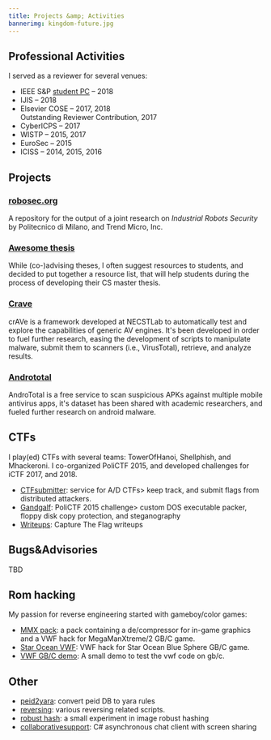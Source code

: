 ```yaml
---
title: Projects &amp; Activities
bannerimg: kingdom-future.jpg
---
```


## Professional Activities
I served as a reviewer for several venues:

  + IEEE S&amp;P [student PC](https://www.ieee-security.org/TC/SP2018/studentpc.html) – 2018
  + IJIS – 2018
  + Elsevier COSE – 2017, 2018 <div class="tooltip"><a class="fas fa-star" href="/s/pdfs/coseoutstanding.pdf"></a><span class="tooltiptext">Outstanding Reviewer Contribution, 2017</span></div>
  + CyberICPS – 2017
  + WISTP – 2015, 2017
  + EuroSec – 2015
  + ICISS – 2014, 2015, 2016


## Projects

### [robosec.org](https://robosec.org)
A repository for the output of a joint research on *Industrial Robots Security* by Politecnico di Milano, and Trend Micro, Inc.

### [Awesome thesis](https://github.com/ocean1/awesome-thesis)
While (co-)advising theses, I often suggest resources to students, and decided to put together a resource list, that will help students during the process of developing their CS master thesis.

### [Crave](https://github.com/necst/crave)
crAVe is a framework developed at NECSTLab to automatically test and explore the capabilities of generic AV engines. It's been developed in order to fuel further research, easing the development of scripts to manipulate malware, submit them to scanners (i.e., VirusTotal), retrieve, and analyze results.


### [Andrototal](https://andrototal.org/)
AndroTotal is a free service to scan suspicious APKs against multiple mobile antivirus apps, it's dataset has been shared with academic researchers, and fueled further research on android malware.

## CTFs
I play(ed) CTFs with several teams: TowerOfHanoi, Shellphish, and Mhackeroni.
I co-organized PoliCTF 2015, and developed challenges for iCTF 2017, and 2018.

  + [CTFsubmitter](https://github.com/TowerofHanoi/CTFsubmitter): service for A/D CTFs> keep track, and submit flags from distributed attackers.
  + [Gandgalf](https://github.com/ocean1/gandgalf): PoliCTF 2015 challenge> custom DOS executable packer, floppy disk copy protection, and steganography
  + [Writeups](https://github.com/ocean1/writeups): Capture The Flag writeups

## Bugs&amp;Advisories
TBD

## Rom hacking
My passion for reverse engineering started with gameboy/color games:

  + [MMX pack](https://github.com/ocean1/mmx_hackpack): a pack containing a de/compressor for in-game graphics and a VWF hack for MegaManXtreme/2 GB/C game.
  + [Star Ocean VWF](https://github.com/ocean1/sobs_vwf): VWF hack for Star Ocean Blue Sphere GB/C game.
  + [VWF GB/C demo](https://github.com/ocean1/vwf_gb_demo): A small demo to test the vwf code on gb/c.

## Other
  + [peid2yara](https://github.com/ocean1/peid2yara): convert peid DB to yara rules
  + [reversing](https://github.com/ocean1/reversing_stuff): various reversing related scripts.
  + [robust hash](https://github.com/ocean1/robusthash): a small experiment in image robust hashing
  + [collaborativesupport](https://github.com/ocean1/CollaborativeSupport): C# asynchronous chat client with screen sharing

